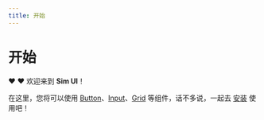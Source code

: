 ```yaml
---
title: 开始
---
```


# 开始

:heart: :heart: 欢迎来到 **Sim UI**！


在这里，您将可以使用 [Button](/components/button.html)、[Input](/components/input.html)、[Grid](/components/grid.html) 等组件，话不多说，一起去 [安装](/components/install.html) 使用吧！



    
 
